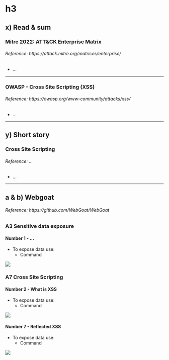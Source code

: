 <h1> h3 </h1>

<h2> x) Read & sum</h2>

<h3> 
Mitre 2022: ATT&CK Enterprise Matrix
</h3>
<h6> Reference: https://attack.mitre.org/matrices/enterprise/ </h6>

<p>
  
 - ...
</p>

<hr>

<h3> 
OWASP - Cross Site Scripting (XSS)
</h3>
<h6> Reference: https://owasp.org/www-community/attacks/xss/ </h6>

<p>
  
 - ...
</p>

<hr>

<h2> y) Short story </h2>

<p>
<h3> Cross Site Scripting</h3>
<h6> Reference: ...</h6>

  - ...
</p>

<hr>

<h2> a & b) Webgoat </h2>
<h6> Reference: https://github.com/WebGoat/WebGoat </h6>
<p>
<h3> A3 Sensitive data exposure </h3>

<h4>
Number 1 - ...
</h4>

  - To expose data use: 
    - Command

![](images/h2/...)
</p>

<p>
<h3> A7 Cross Site Scripting </h3>

<h4>
Number 2 - What is XSS
</h4>

  - To expose data use: 
    - Command

![](images/h2/...)
</p>

<p>
<h4>
Number 7 - Reflected XSS
</h4>

  - To expose data use: 
    - Command

![](images/h2/...)
</p>
